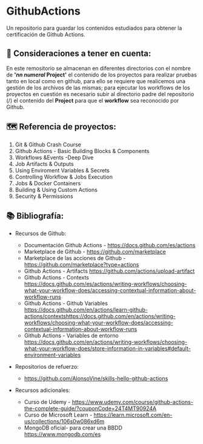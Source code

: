 # GithubActions
Un repositorio para guardar los contenidos estudiados para obtener la certificación de Github Actions.


## 👀 Consideraciones a tener en cuenta:
En este remositorio se almacenan en diferentes directorios con el nombre de **'_nn numeral_ Project'** el contenido de los proyectos para realizar pruebas tanto en local como en github, para ello se requiere que realicemos una gestión de los archivos de las mismas; para ejecutar los workflows de los proyectos en cuestión es necesario subir al directorio padre del repositorio (/) el contenido del **Project** para que el **workflow** sea reconocido por Github.


## :world_map: Referencia de proyectos:
1. Git & Github Crash Course
2. Github Actions - Basic Building Blocks & Components
3. Workflows &Events -Deep Dive
4. Job Artifacts & Outputs
5. Using Enviroment Variables & Secrets
6. Controlling Workflow & Jobs Execution
7. Jobs & Docker Containers
8. Building & Using Custom Actions
9. Security & Permissions


## 📚 Bibliografía:
- Recursos de Github: 
    -  Documentación Github Actions -
        https://docs.github.com/es/actions
    -  Marketplace de Github - 
        https://github.com/marketplace
    -  Marketplace de las acciones de Github - 
        https://github.com/marketplace?type=actions
    -  Github Actions - Artifacts
        https://github.com/actions/upload-artifact
    -  Github Actions - Contexts
        https://docs.github.com/es/actions/writing-workflows/choosing-what-your-workflow-does/accessing-contextual-information-about-workflow-runs
    -  Github Actions - Github Variables
        https://docs.github.com/en/actions/learn-github-actions/contextshttps://docs.github.com/en/actions/writing-workflows/choosing-what-your-workflow-does/accessing-contextual-information-about-workflow-runs
    - Github Actions - Variables de entorno
        https://docs.github.com/en/actions/writing-workflows/choosing-what-your-workflow-does/store-information-in-variables#default-environment-variables

- Repositorios de refuerzo:
    - https://github.com/AlonsoVine/skills-hello-github-actions

- Recursos adicionales:
    -  Curso de Udemy -
        https://www.udemy.com/course/github-actions-the-complete-guide/?couponCode=24T4MT90924A
    -  Curso de Microsoft Learn -
        https://learn.microsoft.com/en-us/collections/106s0w086xd6m
    - MongoDB oficial- para crear una BBDD
        https://www.mongodb.com/es